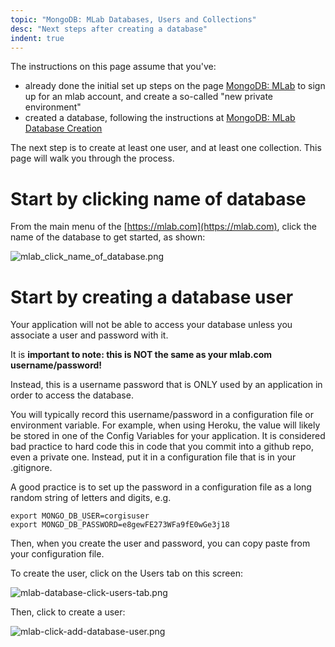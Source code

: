 ```yaml
---
topic: "MongoDB: MLab Databases, Users and Collections"
desc: "Next steps after creating a database"
indent: true
---
```


<div style="display:none;">
https://pconrad-webapps.github.io/topics/mongodb_mlab_database_users_and_collections
</div>

The instructions on this page assume that you've:

* already done the initial set up steps on the page [MongoDB: MLab](/topics/mongodb_mlab/)
to sign up for an mlab account, and create a so-called "new private environment"
* created a database, following the instructions at [MongoDB: MLab Database Creation](/topics/mongodb_mlab_database_creation/)

The next step is to create at least one user, and at least one collection. This page will walk you through the process.

# Start by clicking name of database

From the main menu of the [https://mlab.com](https://mlab.com), click the name of the database to get started, as shown:

![mlab_click_name_of_database.png](mlab_click_name_of_database.png)

# Start by creating a database user

Your application will not be able to access your database unless you associate a user and password with it.  

It is <b>important to note: this is NOT the same as your mlab.com username/password!</b>

Instead, this is a username password that is ONLY used by an application in order to access the database.

You will typically record this username/password in a configuration file or environment variable.  For example, when using Heroku,
the value will likely be stored in one of the Config Variables for your application.   It is considered bad practice to hard code this in code that you commit into a github repo, even a private one.  Instead, put it in a configuration file that is in your .gitignore.

A good practice is to set up the password in a configuration file as a long random string of letters and digits, e.g. 

```
export MONGO_DB_USER=corgisuser
export MONGD_DB_PASSWORD=e8gewFE273WFa9fE0wGe3j18
```

Then, when you create the user and password, you can copy paste from your configuration file.

To create the user, click on the Users tab on this screen:

![mlab-database-click-users-tab.png](mlab-database-click-users-tab.png)

Then, click to create a user:

![mlab-click-add-database-user.png](mlab-click-add-database-user.png)

